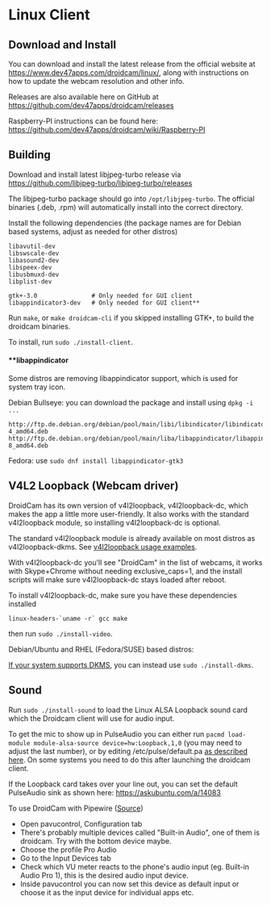 Linux Client
========

## Download and Install

You can download and install the latest release from the official website at https://www.dev47apps.com/droidcam/linux/, along with instructions on how to update the webcam resolution and other info.

Releases are also available here on GitHub at https://github.com/dev47apps/droidcam/releases

Raspberry-PI instructions can be found here: https://github.com/dev47apps/droidcam/wiki/Raspberry-PI

## Building

Download and install latest libjpeg-turbo release via
https://github.com/libjpeg-turbo/libjpeg-turbo/releases

The libjpeg-turbo package should go into `/opt/libjpeg-turbo`.
The official binaries (.deb, .rpm) will automatically install into the correct directory.

Install the following dependencies
(the package names are for Debian based systems, adjust as needed for other distros)
```
libavutil-dev
libswscale-dev
libasound2-dev
libspeex-dev
libusbmuxd-dev
libplist-dev

gtk+-3.0               # Only needed for GUI client
libappindicator3-dev   # Only needed for GUI client**

```

Run `make`, or `make droidcam-cli` if you skipped installing GTK+, to build the droidcam binaries.

To install, run `sudo ./install-client`.

#### **libappindicator

Some distros are removing libappindicator support, which is used for system tray icon.

Debian Bullseye: you can download the package and install using `dpkg -i ...`
```
http://ftp.de.debian.org/debian/pool/main/libi/libindicator/libindicator7_0.5.0-4_amd64.deb
http://ftp.de.debian.org/debian/pool/main/liba/libappindicator/libappindicator1_0.4.92-8_amd64.deb
```

Fedora: use `sudo dnf install libappindicator-gtk3`


## V4L2 Loopback (Webcam driver)

DroidCam has its own version of v4l2loopback, v4l2loopback-dc, which makes the app a little more user-friendly.
It also works with the standard v4l2loopback module, so installing v4l2loopback-dc is optional.

The standard v4l2loopback module is already available on most distros as v4l2loopback-dkms. See [v4l2loopback usage examples](https://github.com/dev47apps/droidcam/releases/tag/v1.7).

With v4l2loopback-dc you’ll see "DroidCam" in the list of webcams, it works with Skype+Chrome without needing exclusive_caps=1, and the install scripts will make sure v4l2loopback-dc stays loaded after reboot.

To install v4l2loopback-dc, make sure you have these dependencies installed
```
linux-headers-`uname -r` gcc make
```
then run `sudo ./install-video`.

Debian/Ubuntu and RHEL (Fedora/SUSE) based distros:

[If your system supports DKMS](./README-DKMS.md), you can instead use `sudo ./install-dkms`.

## Sound

Run `sudo ./install-sound` to load the Linux ALSA Loopback sound card which the Droidcam client will use for audio input.

To get the mic to show up in PulseAudio you can either run `pacmd load-module module-alsa-source device=hw:Loopback,1,0` (you may need to adjust the last number),
or by editing /etc/pulse/default.pa [as described here](https://wiki.archlinux.org/index.php/PulseAudio/Troubleshooting#Microphone).
On some systems you need to do this after launching the droidcam client.

If the Loopback card takes over your line out, you can set the default PulseAudio sink as shown here: https://askubuntu.com/a/14083

To use DroidCam with Pipewire ([Source](https://gitlab.freedesktop.org/pipewire/pipewire/-/issues/713))
* Open pavucontrol, Configuration tab
* There's probably multiple devices called "Built-in Audio", one of them is droidcam. Try with the bottom device maybe.
* Choose the profile Pro Audio
* Go to the Input Devices tab
* Check which VU meter reacts to the phone's audio input (eg. Built-in Audio Pro 1), this is the desired audio input device.
* Inside pavucontrol you can now set this device as default input or choose it as the input device for individual apps etc.
